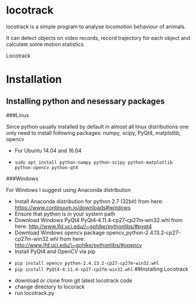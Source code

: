 locotrack
=========

locotrack is a simple program to analyse locomotion behaviour of animals.

It can detect objects on video records, record trajectory for each object 
and calculate some motion statistics

Locotrack 

Installation
============

## Installing python and nesessary packages


###Linux

Since python usually installed by default in almost all linux distributions one only need to install following packages:
numpy, scipy, PyQt4, matplotlib, opencv
* For Ubuntu 14.04 and 16.04
- `sudo apt install python-numpy python-scipy python-matplotlib python-opencv python-qt4`

 

###Windows

For Windows I suggest using Anaconda distribution
 * Install Anaconda distribution for python 2.7 (32bit) from here: https://www.continuum.io/downloads#windows
 * Ensure that python is in your system path
 * Download Windows PyQt4 PyQt4‑4.11.4‑cp27‑cp27m‑win32.whl from here: http://www.lfd.uci.edu//~gohlke/pythonlibs/#pyqt4 
 * Download Windows opencv package opencv_python-2.4.13.2-cp27-cp27m-win32.whl from here: http://www.lfd.uci.edu/\~gohlke/pythonlibs/#opencv
 * Install PyQt4 and OpenCV via pip 
  - `pip install opencv_python-2.4.13.2-cp27-cp27m-win32.whl`
  - `pip install PyQt4‑4.11.4‑cp27‑cp27m‑win32.whl`
##Installing Locotrack

* download or clone from git latest locotrack code
* change directory to locorack
* run locotrack.py
